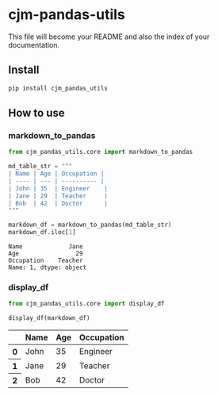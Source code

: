 cjm-pandas-utils
================

<!-- WARNING: THIS FILE WAS AUTOGENERATED! DO NOT EDIT! -->

This file will become your README and also the index of your
documentation.

## Install

``` sh
pip install cjm_pandas_utils
```

## How to use

### markdown_to_pandas

``` python
from cjm_pandas_utils.core import markdown_to_pandas
```

``` python
md_table_str = """
| Name | Age | Occupation |
| ---- | --- | ---------- |
| John | 35  | Engineer    |
| Jane | 29  | Teacher     |
| Bob  | 42  | Doctor      |
"""
```

``` python
markdown_df = markdown_to_pandas(md_table_str)
markdown_df.iloc[1]
```

    Name             Jane
    Age                29
    Occupation    Teacher
    Name: 1, dtype: object

### display_df

``` python
from cjm_pandas_utils.core import display_df
```

``` python
display_df(markdown_df)
```

<style type="text/css">
#T_a95dc th {
  text-align: left;
}
#T_a95dc_row0_col0, #T_a95dc_row0_col1, #T_a95dc_row0_col2, #T_a95dc_row1_col0, #T_a95dc_row1_col1, #T_a95dc_row1_col2, #T_a95dc_row2_col0, #T_a95dc_row2_col1, #T_a95dc_row2_col2 {
  width: auto;
  text-align: left;
}
</style>
<table id="T_a95dc">
  <thead>
    <tr>
      <th class="blank level0" >&nbsp;</th>
      <th id="T_a95dc_level0_col0" class="col_heading level0 col0" >Name</th>
      <th id="T_a95dc_level0_col1" class="col_heading level0 col1" >Age</th>
      <th id="T_a95dc_level0_col2" class="col_heading level0 col2" >Occupation</th>
    </tr>
  </thead>
  <tbody>
    <tr>
      <th id="T_a95dc_level0_row0" class="row_heading level0 row0" >0</th>
      <td id="T_a95dc_row0_col0" class="data row0 col0" >John</td>
      <td id="T_a95dc_row0_col1" class="data row0 col1" >35</td>
      <td id="T_a95dc_row0_col2" class="data row0 col2" >Engineer</td>
    </tr>
    <tr>
      <th id="T_a95dc_level0_row1" class="row_heading level0 row1" >1</th>
      <td id="T_a95dc_row1_col0" class="data row1 col0" >Jane</td>
      <td id="T_a95dc_row1_col1" class="data row1 col1" >29</td>
      <td id="T_a95dc_row1_col2" class="data row1 col2" >Teacher</td>
    </tr>
    <tr>
      <th id="T_a95dc_level0_row2" class="row_heading level0 row2" >2</th>
      <td id="T_a95dc_row2_col0" class="data row2 col0" >Bob</td>
      <td id="T_a95dc_row2_col1" class="data row2 col1" >42</td>
      <td id="T_a95dc_row2_col2" class="data row2 col2" >Doctor</td>
    </tr>
  </tbody>
</table>
